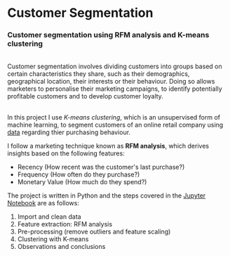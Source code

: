 # Customer Segmentation 
### Customer segmentation using RFM analysis and K-means clustering

<br>
Customer segmentation involves dividing customers into groups based on certain characteristics they share, such as their demographics, geographical location, their interests or their behaviour. Doing so allows marketers to personalise their marketing campaigns, to identify potentially profitable customers and to develop customer loyalty.

\
In this project I use <i>K-means clustering</i>, which is an unsupervised form of machine learning, to segment customers of an online retail company using [data](https://archive.ics.uci.edu/ml/datasets/Online+Retail) regarding thier purchasing behaviour. 

I follow a marketing technique known as <b>RFM analysis</b>, which derives insights based on the following features: 

- Recency (How recent was the customer's last purchase?)
- Frequency (How often do they purchase?)
- Monetary Value (How much do they spend?) 

The project is written in Python and the steps covered in the [Jupyter Notebook](https://github.com/quarterpastten) are as follows: 

1. Import and clean data
2. Feature extraction: RFM analysis
3. Pre-processing (remove outliers and feature scaling)
4. Clustering with K-means
5. Observations and conclusions
